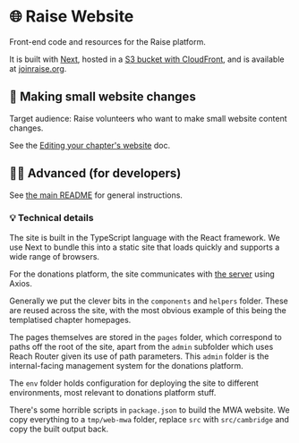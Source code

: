 # 🌐 Raise Website

Front-end code and resources for the Raise platform.

It is built with [Next](https://nextjs.org/), hosted in a [S3 bucket with CloudFront](https://aws.amazon.com/blogs/networking-and-content-delivery/amazon-s3-amazon-cloudfront-a-match-made-in-the-cloud/), and is available at [joinraise.org](https://joinraise.org).

## 📝 Making small website changes

Target audience: Raise volunteers who want to make small website content changes.

See the [Editing your chapter's website](https://docs.google.com/document/d/1zKPq93_yagaYJ8QvAEilO8ZveSKTM7FxHwx4GFy-vRg/edit) doc.

## 🧑‍💻 Advanced (for developers)

See [the main README](../../README.md) for general instructions.

### 💡 Technical details

The site is built in the TypeScript language with the React framework. We use Next to bundle this into a static site that loads quickly and supports a wide range of browsers.

For the donations platform, the site communicates with [the server](../server) using Axios.

Generally we put the clever bits in the `components` and `helpers` folder. These are reused across the site, with the most obvious example of this being the templatised chapter homepages.

The pages themselves are stored in the `pages` folder, which correspond to paths off the root of the site, apart from the `admin` subfolder which uses Reach Router given its use of path parameters. This `admin` folder is the internal-facing management system for the donations platform.

The `env` folder holds configuration for deploying the site to different environments, most relevant to donations platform stuff.

There's some horrible scripts in `package.json` to build the MWA website. We copy everything to a `tmp/web-mwa` folder, replace `src` with `src/cambridge` and copy the built output back.
